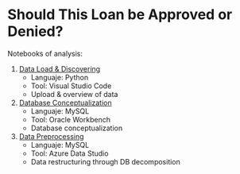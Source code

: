 # Should This Loan be Approved or Denied?

Notebooks of analysis:
1. [Data Load & Discovering](https://github.com/devicemxl/binary_decision/blob/raiz/nb/01_understanding_data.ipynb)
    - Languaje: Python
    - Tool: Visual Studio Code
    - Upload & overview of data
3. [Database Conceptualization]()
   - Languaje: MySQL
   - Tool: Oracle Workbench
   - Database conceptualization
2. [Data Preprocessing](https://github.com/devicemxl/binary_decision/blob/raiz/nb/02_data_preprocess.ipynb)
   - Languaje: MySQL
   - Tool: Azure Data Studio
   - Data restructuring through DB decomposition
